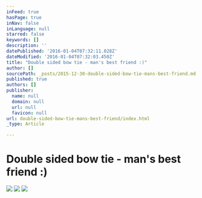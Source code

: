 ```yaml
---
inFeed: true
hasPage: true
inNav: false
inLanguage: null
starred: false
keywords: []
description: ''
datePublished: '2016-01-04T07:32:11.028Z'
dateModified: '2016-01-04T07:32:03.450Z'
title: "Double sided bow tie - man's best friend :)"
author: []
sourcePath: _posts/2015-12-30-double-sided-bow-tie-mans-best-friend.md
published: true
authors: []
publisher:
  name: null
  domain: null
  url: null
  favicon: null
url: double-sided-bow-tie-mans-best-friend/index.html
_type: Article

---
```

# Double sided bow tie - man's best friend :)
![](https://the-grid-user-content.s3-us-west-2.amazonaws.com/5d2de03d-2968-4f81-9c06-d38b832aacfd.jpg)
![](https://the-grid-user-content.s3-us-west-2.amazonaws.com/283d8d7b-55f1-4eec-8703-fce56a3f5877.jpg)
![](https://the-grid-user-content.s3-us-west-2.amazonaws.com/1f0d145b-7686-4ac9-aa16-2ddba574bcd1.jpg)